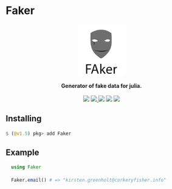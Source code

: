 # Faker

<p align="center"><img src="faker.png" width="25%" ></p>
<p align="center">
<strong>Generator of fake data for julia.</strong>
<br><br>
<a href="https://travis-ci.org/neomatrixcode/Faker.jl"><img src="https://travis-ci.org/neomatrixcode/Faker.jl.svg?branch=master"></a>
<a href="https://codecov.io/gh/neomatrixcode/Faker.jl">
  <img src="https://codecov.io/gh/neomatrixcode/Faker.jl/branch/master/graph/badge.svg" />
</a>
<a href="https://neomatrixcode.gitbook.io/faker/"><img src="https://img.shields.io/badge/docs-stable-blue.svg"></a>
<a href="https://www.repostatus.org/#active"><img src="https://www.repostatus.org/badges/latest/active.svg"></a>
<a href="https://raw.githubusercontent.com/neomatrixcode/Faker.jl/master/LICENSE.md"><img src="https://img.shields.io/badge/License-MIT-blue.svg"></a>
</p>


## Installing
```julia
$ (@v1.5) pkg> add Faker
```

## Example
```julia
  using Faker

  Faker.email() # => "kirsten.greenholt@corkeryfisher.info"
```

